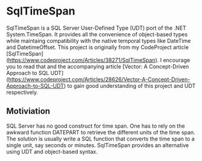 # SqlTimeSpan
SqlTimeSpan is a SQL Server User-Defined Type (UDT) port of the .NET System.TimeSpan. It provides all the convenience of object-based types while maintaing compatibility
with the native temporal types like DateTime and DatetimeOffset. This project is originally from my CodeProject article [SqlTimeSpan] (https://www.codeproject.com/Articles/38271/SqlTimeSpan). I encourage you to read that and the accompanying article [Vector: A Concept-Driven Approach to SQL UDT] (https://www.codeproject.com/Articles/28626/Vector-A-Concept-Driven-Approach-to-SQL-UDT) to gain good understanding of this project and UDT respectively.

## Motiviation
SQL Server has no good construct for time span. One has to rely on the awkward function DATEPART to retrieve the different units of the time span. The solution is usually write a SQL function that converts the time span to a single unit, say seconds or minutes. SqlTimeSpan provides an alternative using UDT and object-based syntax. 
